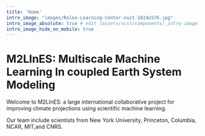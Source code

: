 ```yaml
---
title: 'Home'
intro_image: "images/Rolex-Learning-Center-nuit-1024x576.jpg"
intro_image_absolute: true # edit /assets/scss/components/_intro-image.scss for full control
intro_image_hide_on_mobile: true
---
```


# M2LInES: Multiscale Machine Learning In coupled Earth System Modeling 

Welcome to M2LInES: a large international collaborative project for improving climate projections using scientific machine learning. 

Our team include scientists from New York University, Princeton, Columbia, NCAR, MIT,and CNRS. 



